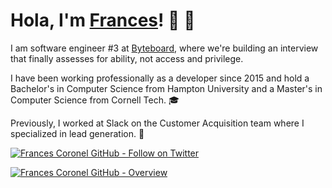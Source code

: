 # Hola, I'm [Frances](https://francescoronel.com)! 🍓 🍫

I am software engineer #3 at [Byteboard](https://byteboard.dev), where we're building an interview that finally assesses for ability, not access and privilege.

I have been working professionally as a developer since 2015 and hold a Bachelor's in Computer Science from Hampton University and a Master's in Computer Science from Cornell Tech. 🎓

Previously, I worked at Slack on the Customer Acquisition team where I specialized in lead generation. 🌱

<!-- [![Frances Coronel GitHub - Profile Views](https://komarev.com/ghpvc/?username=FrancesCoronel&label=Profile+Views&style=flat-square&color=blue)](https://github.com/FrancesCoronel?tab=repositories&sort=stargazers) -->

[![Frances Coronel GitHub - Follow on Twitter](https://img.shields.io/twitter/follow/FrancesCoronel?logo=twitter&style=for-the-badge&color=blue)](https://twitter.com/FrancesCoronel)

[![Frances Coronel GitHub - Overview](https://github-readme-stats.vercel.app/api?username=francescoronel&show_icons=true&theme=vue-dark&locale=en)](https://github.com/FrancesCoronel?tab=repositories&sort=stargazers)
